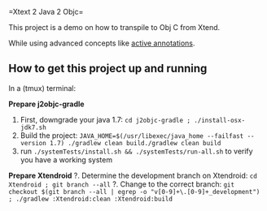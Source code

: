 =Xtext 2 Java 2 Objc=

This project is a demo on how to transpile to Obj C from Xtend.

While using advanced concepts like [active annotations](http://todo).

How to get this project up and running
--------------------------------------

In a (tmux) terminal:

**Prepare j2objc-gradle**
1. First, downgrade your java 1.7: `cd j2objc-gradle ; ./install-osx-jdk7.sh`
2. Build the project: `JAVA_HOME=$(/usr/libexec/java_home --failfast --version 1.7) ./gradlew clean build./gradlew clean build`
3. run `./systemTests/install.sh && ./systemTests/run-all.sh` to verify you have a working system

**Prepare Xtendroid**
?. Determine the development branch on Xtendroid: `cd Xtendroid ; git branch --all`
?. Change to the correct branch:
    `git checkout $(git branch --all | egrep -o "v[0-9]+\.[0-9]+_development") ; ./gradlew :Xtendroid:clean :Xtendroid:build`


